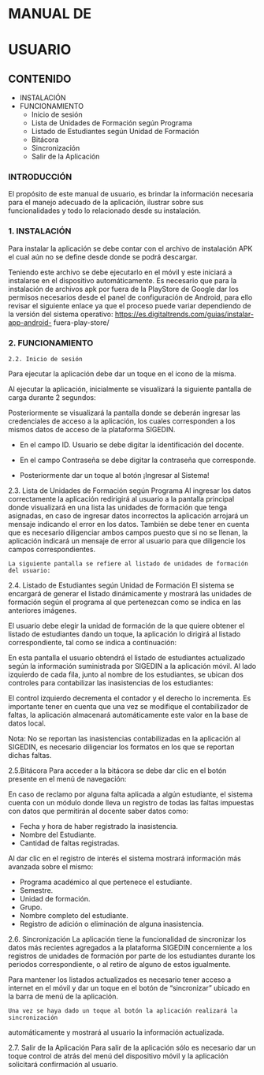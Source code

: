 # MANUAL DE

# USUARIO


## CONTENIDO

- INSTALACIÓN
- FUNCIONAMIENTO
   - Inicio de sesión
   - Lista de Unidades de Formación según Programa
   - Listado de Estudiantes según Unidad de Formación
   - Bitácora
   - Sincronización
   - Salir de la Aplicación


### INTRODUCCIÓN

El propósito de este manual de usuario, es brindar la información necesaria para el
manejo adecuado de la aplicación, ilustrar sobre sus funcionalidades y todo lo relacionado
desde su instalación.


### 1. INSTALACIÓN

Para instalar la aplicación se debe contar con el archivo de instalación APK el cual aún
no se define desde donde se podrá descargar.

Teniendo este archivo se debe ejecutarlo en el móvil y este iniciará a instalarse en el
dispositivo automáticamente. Es necesario que para la instalación de archivos apk por fuera
de la PlayStore de Google dar los permisos necesarios desde el panel de configuración de
Android, para ello revisar el siguiente enlace ya que el proceso puede variar dependiendo
de la versión del sistema operativo: https://es.digitaltrends.com/guias/instalar-app-android-
fuera-play-store/


### 2. FUNCIONAMIENTO

```
2.2. Inicio de sesión
```
Para ejecutar la aplicación debe dar un toque en el icono de la misma.

Al ejecutar la aplicación, inicialmente se visualizará la siguiente pantalla de carga durante 2
segundos:

Posteriormente se visualizará la pantalla donde se deberán ingresar las credenciales de
acceso a la aplicación, los cuales corresponden a los mismos datos de acceso de la
plataforma SIGEDIN.

- En el campo ID. Usuario se debe digitar la identificación del docente.
- En el campo Contraseña se debe digitar la contraseña que corresponde.


- Posteriormente dar un toque al botón ¡Ingresar al Sistema!

2.3. Lista de Unidades de Formación según Programa
Al ingresar los datos correctamente la aplicación redirigirá al usuario a la pantalla
principal donde visualizará en una lista las unidades de formación que tenga asignadas, en
caso de ingresar datos incorrectos la aplicación arrojará un mensaje indicando el error en
los datos. También se debe tener en cuenta que es necesario diligenciar ambos campos
puesto que si no se llenan, la aplicación indicará un mensaje de error al usuario para que
diligencie los campos correspondientes.

```
La siguiente pantalla se refiere al listado de unidades de formación del usuario:
```


2.4. Listado de Estudiantes según Unidad de Formación
El sistema se encargará de generar el listado dinámicamente y mostrará las unidades de
formación según el programa al que pertenezcan como se indica en las anteriores imágenes.

El usuario debe elegir la unidad de formación de la que quiere obtener el listado de
estudiantes dando un toque, la aplicación lo dirigirá al listado correspondiente, tal como se
indica a continuación:

En esta pantalla el usuario obtendrá el listado de estudiantes actualizado según la
información suministrada por SIGEDIN a la aplicación móvil. Al lado izquierdo de cada
fila, junto al nombre de los estudiantes, se ubican dos controles para contabilizar las
inasistencias de los estudiantes:


El control izquierdo decrementa el contador y el derecho lo incrementa. Es importante
tener en cuenta que una vez se modifique el contabilizador de faltas, la aplicación
almacenará automáticamente este valor en la base de datos local.

Nota: No se reportan las inasistencias contabilizadas en la aplicación al SIGEDIN, es
necesario diligenciar los formatos en los que se reportan dichas faltas.

2.5.Bitácora
Para acceder a la bitácora se debe dar clic en el botón presente en el menú de
navegación:

En caso de reclamo por alguna falta aplicada a algún estudiante, el sistema cuenta con
un módulo donde lleva un registro de todas las faltas impuestas con datos que permitirán al
docente saber datos como:

- Fecha y hora de haber registrado la inasistencia.
- Nombre del Estudiante.
- Cantidad de faltas registradas.


Al dar clic en el registro de interés el sistema mostrará información más avanzada sobre
el mismo:

- Programa académico al que pertenece el estudiante.
- Semestre.
- Unidad de formación.
- Grupo.
- Nombre completo del estudiante.
- Registro de adición o eliminación de alguna inasistencia.


2.6. Sincronización
La aplicación tiene la funcionalidad de sincronizar los datos más recientes agregados a la
plataforma SIGEDIN concerniente a los registros de unidades de formación por parte de los
estudiantes durante los periodos correspondiente, o al retiro de alguno de estos igualmente.

Para mantener los listados actualizados es necesario tener acceso a internet en el móvil y
dar un toque en el botón de “sincronizar” ubicado en la barra de menú de la aplicación.

```
Una vez se haya dado un toque al botón la aplicación realizará la sincronización
```

automáticamente y mostrará al usuario la información actualizada.

2.7. Salir de la Aplicación
Para salir de la aplicación sólo es necesario dar un toque control de atrás del menú del
dispositivo móvil y la aplicación solicitará confirmación al usuario.
